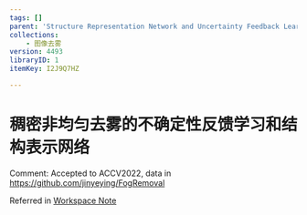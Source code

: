 ```yaml
---
tags: []
parent: 'Structure Representation Network and Uncertainty Feedback Learning for Dense Non-Uniform Fog Removal'
collections:
    - 图像去雾
version: 4493
libraryID: 1
itemKey: I2J9Q7HZ

---
```

# 稠密非均匀去雾的不确定性反馈学习和结构表示网络

Comment: Accepted to ACCV2022, data in <https://github.com/jinyeying/FogRemoval>

Referred in <a href="./学术论文笔记汇总-RYZ5DF37.md" class="internal-link" zhref="zotero://note/u/RYZ5DF37/?ignore=1&#x26;line=-1" ztype="znotelink" class="internal-link">Workspace Note</a>
